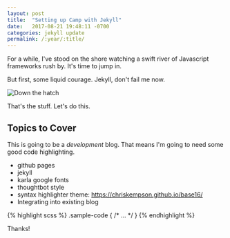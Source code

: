 ```yaml
---
layout: post
title:  "Setting up Camp with Jekyll"
date:   2017-08-21 19:48:11 -0700
categories: jekyll update
permalink: /:year/:title/
---
```


For a while, I've stood on the shore watching a swift river of Javascript frameworks rush by. It's time to jump in.

But first, some liquid courage. Jekyll, don't fail me now.

![Down the hatch](http://i.imgur.com/M1pOYYa.gif)

That's the stuff. Let's do this.

## Topics to Cover

This is going to be a _development_ blog. That means I'm going to need some good code highlighting.

- github pages
- jekyll
- karla google fonts
- thoughtbot style
- syntax highlighter theme: https://chriskempson.github.io/base16/
- Integrating into existing blog


{% highlight scss %}
.sample-code { /* ... */ }
{% endhighlight %}

Thanks!